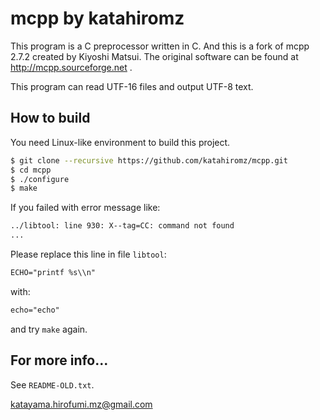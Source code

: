 # mcpp by katahiromz

This program is a C preprocessor written in C.
And this is a fork of mcpp 2.7.2 created by Kiyoshi Matsui.
The original software can be found at http://mcpp.sourceforge.net .

This program can read UTF-16 files and output UTF-8 text.

## How to build

You need Linux-like environment to build this project.

```bash
$ git clone --recursive https://github.com/katahiromz/mcpp.git
$ cd mcpp
$ ./configure
$ make
```

If you failed with error message like:
```txt
../libtool: line 930: X--tag=CC: command not found
...
```
Please replace this line in file `libtool`:
```txt
ECHO="printf %s\\n"
```
with:
```txt
echo="echo"
```
and try `make` again.

## For more info...

See `README-OLD.txt`.

katayama.hirofumi.mz@gmail.com
